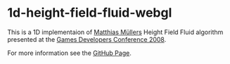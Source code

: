 # 1d-height-field-fluid-webgl
This is a 1D implementaion of <a href="https://matthias-research.github.io/pages/publications/publications.html">Matthias Müllers</a> Height Field Fluid algorithm presented at the <a href="https://www.gdcvault.com/play/203/Fast-Water-Simulation-for-Games">Games Developers Conference 2008</a>.

For more information see the <a href="https://felixriehm.github.io/1d-height-field-fluid-webgl/index.html">GitHub Page</a>.
